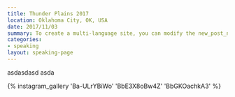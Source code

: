 ```yaml
---
title: Thunder Plains 2017
location: Oklahoma City, OK, USA
date: 2017/11/03
summary: To create a multi-language site, you can modify the new_post_name and permalink settings like this
categories:
- speaking
layout: speaking-page
---
```



asdasdasd asda

{% instagram_gallery 'Ba-ULrYBiWo' 'BbE3X8oBw4Z' 'BbGKOachkA3' %}